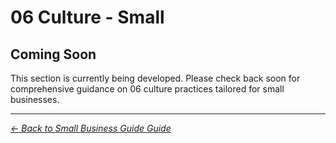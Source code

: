 # 06 Culture - Small

## Coming Soon

This section is currently being developed. Please check back soon for comprehensive guidance on 06 culture practices tailored for small businesses.

---
*[← Back to Small Business Guide Guide](../README.md)*
